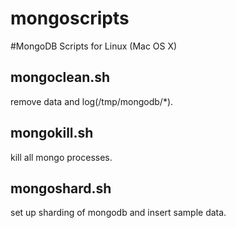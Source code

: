 mongoscripts
============
#MongoDB Scripts for Linux (Mac OS X)

## mongoclean.sh
remove data and log(/tmp/mongodb/*).

## mongokill.sh
kill all mongo processes.

## mongoshard.sh
set up sharding of mongodb and insert sample data.
